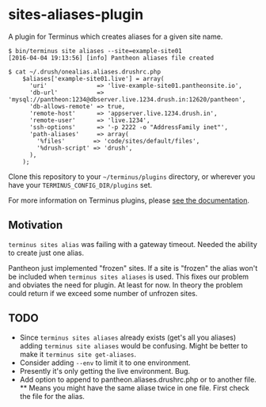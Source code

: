 # sites-aliases-plugin
A plugin for Terminus which creates aliases for a given site name.

```
$ bin/terminus site aliases --site=example-site01
[2016-04-04 19:13:56] [info] Pantheon aliases file created

$ cat ~/.drush/onealias.aliases.drushrc.php
    $aliases['example-site01.live'] = array(
      'uri'              => 'live-example-site01.pantheonsite.io',
      'db-url'           => 'mysql://pantheon:1234@dbserver.live.1234.drush.in:12620/pantheon',
      'db-allows-remote' => true,
      'remote-host'      => 'appserver.live.1234.drush.in',
      'remote-user'      => 'live.1234',
      'ssh-options'      => '-p 2222 -o "AddressFamily inet"',
      'path-aliases'     => array(
        '%files'        => 'code/sites/default/files',
        '%drush-script' => 'drush',
      ),
    );
```

Clone this repository to your `~/terminus/plugins` directory, or wherever you have your
`TERMINUS_CONFIG_DIR/plugins` set. 

For more information on Terminus plugins, please [see the documentation](https://github.com/pantheon-systems/cli/wiki/Plugins).

## Motivation

`terminus sites alias` was failing with a gateway timeout. Needed the ability
to create just one alias.  

Pantheon just implemented "frozen" sites.  If a site is "frozen" the alias 
won't be included when `terminus sites aliases` is used.  This fixes our problem
and obviates the need for plugin.  At least for now.  In theory the problem 
could return if we exceed some number of unfrozen sites.

## TODO

* Since `terminus sites aliases` already exists (get's all you aliases) adding
`terminus site aliases` would be confusing.  Might be better to make it 
`terminus site get-aliases`.
* Consider adding `--env` to limit it to one environment.
* Presently it's only getting the live environment. Bug.
* Add option to append to pantheon.aliases.drushrc.php or to another file.
** Means you might have the same aliase twice in one file. First check the file
for the alias.